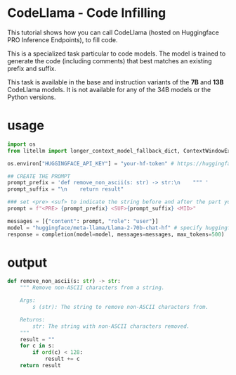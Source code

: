 # CodeLlama - Code Infilling 

This tutorial shows how you can call CodeLlama (hosted on Huggingface PRO Inference Endpoints), to fill code. 

This is a specialized task particular to code models. The model is trained to generate the code (including comments) that best matches an existing prefix and suffix. 

This task is available in the base and instruction variants of the **7B** and **13B** CodeLlama models. It is not available for any of the 34B models or the Python versions.

# usage

```python 
import os
from litellm import longer_context_model_fallback_dict, ContextWindowExceededError, completion

os.environ["HUGGINGFACE_API_KEY"] = "your-hf-token" # https://huggingface.co/docs/hub/security-tokens

## CREATE THE PROMPT
prompt_prefix = 'def remove_non_ascii(s: str) -> str:\n    """ '
prompt_suffix = "\n    return result"

### set <pre> <suf> to indicate the string before and after the part you want codellama to fill 
prompt = f"<PRE> {prompt_prefix} <SUF>{prompt_suffix} <MID>"

messages = [{"content": prompt, "role": "user"}]
model = "huggingface/meta-llama/Llama-2-70b-chat-hf" # specify huggingface as the provider 'huggingface/'
response = completion(model=model, messages=messages, max_tokens=500)
```

# output 
```python
def remove_non_ascii(s: str) -> str:
    """ Remove non-ASCII characters from a string.

    Args:
        s (str): The string to remove non-ASCII characters from.

    Returns:
        str: The string with non-ASCII characters removed.
    """
    result = ""
    for c in s:
        if ord(c) < 128:
            result += c
    return result
```